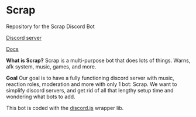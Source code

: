 
# Scrap
Repository for the Scrap Discord Bot


[Discord server](https://discord.gg/k6bMcs8CKA) 

[Docs](https://nab138.github.io/scrap)

**What is Scrap?** Scrap is a multi-purpose bot that does lots of things. Warns, afk system, music, games, and more. 

**Goal** Our goal is to have a fully functioning discord server with music, reaction roles, moderation and more with only 1 bot: Scrap. We want to simplify discord servers, and get rid of all that lengthy setup time and wondering what bots to add.


This bot is coded with the [discord.js](https://github.com/discordjs) wrapper lib.
